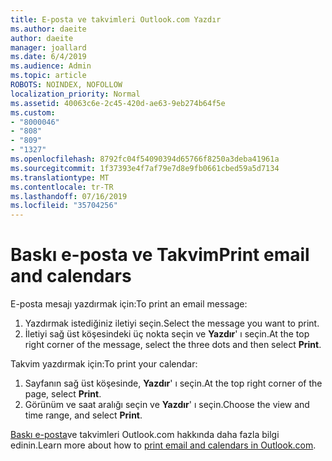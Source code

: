 ```yaml
---
title: E-posta ve takvimleri Outlook.com Yazdır
ms.author: daeite
author: daeite
manager: joallard
ms.date: 6/4/2019
ms.audience: Admin
ms.topic: article
ROBOTS: NOINDEX, NOFOLLOW
localization_priority: Normal
ms.assetid: 40063c6e-2c45-420d-ae63-9eb274b64f5e
ms.custom:
- "8000046"
- "808"
- "809"
- "1327"
ms.openlocfilehash: 8792fc04f54090394d65766f8250a3deba41961a
ms.sourcegitcommit: 1f37393e4f7af79e7d8e9fb0661cbed59a5d7134
ms.translationtype: MT
ms.contentlocale: tr-TR
ms.lasthandoff: 07/16/2019
ms.locfileid: "35704256"
---
```

# <a name="print-email-and-calendars"></a><span data-ttu-id="1b3d3-102">Baskı e-posta ve Takvim</span><span class="sxs-lookup"><span data-stu-id="1b3d3-102">Print email and calendars</span></span>

<span data-ttu-id="1b3d3-103">E-posta mesajı yazdırmak için:</span><span class="sxs-lookup"><span data-stu-id="1b3d3-103">To print an email message:</span></span>
  
1. <span data-ttu-id="1b3d3-104">Yazdırmak istediğiniz iletiyi seçin.</span><span class="sxs-lookup"><span data-stu-id="1b3d3-104">Select the message you want to print.</span></span>
1. <span data-ttu-id="1b3d3-105">İletiyi sağ üst köşesindeki üç nokta seçin ve **Yazdır**' ı seçin.</span><span class="sxs-lookup"><span data-stu-id="1b3d3-105">At the top right corner of the message, select the three dots and then select **Print**.</span></span>

<span data-ttu-id="1b3d3-106">Takvim yazdırmak için:</span><span class="sxs-lookup"><span data-stu-id="1b3d3-106">To print your calendar:</span></span>

1. <span data-ttu-id="1b3d3-107">Sayfanın sağ üst köşesinde, **Yazdır**' ı seçin.</span><span class="sxs-lookup"><span data-stu-id="1b3d3-107">At the top right corner of the page, select **Print**.</span></span>
1. <span data-ttu-id="1b3d3-108">Görünüm ve saat aralığı seçin ve **Yazdır**' ı seçin.</span><span class="sxs-lookup"><span data-stu-id="1b3d3-108">Choose the view and time range, and select **Print**.</span></span>

<span data-ttu-id="1b3d3-109">[Baskı e-posta](https://support.office.com/article/c835b8e5-b310-4cab-ac15-b6eb95149855?wt.mc_id=Office_Outlook_com_Alchemy)ve takvimleri Outlook.com hakkında daha fazla bilgi edinin.</span><span class="sxs-lookup"><span data-stu-id="1b3d3-109">Learn more about how to [print email and calendars in Outlook.com](https://support.office.com/article/c835b8e5-b310-4cab-ac15-b6eb95149855?wt.mc_id=Office_Outlook_com_Alchemy).</span></span>